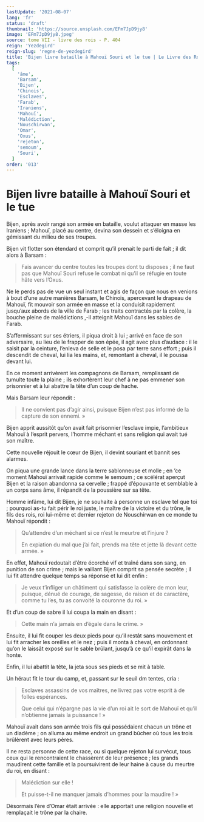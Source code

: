 ```yaml
---
lastUpdate: '2021-08-07'
lang: 'fr'
status: 'draft'
thumbnail: 'https://source.unsplash.com/EFm7JpD9jy8'
image: 'EFm7JpD9jy8.jpeg'
source: tome VII - livre des rois - P. 404
reign: 'Yezdegird'
reign-slug: 'regne-de-yezdegird'
title: 'Bijen livre bataille à Mahouï Souri et le tue | Le Livre des Rois | Shâhnâmeh'
tags:
  [
    'âme',
    'Barsam',
    'Bijen',
    'Chinois',
    'Esclaves',
    'Farab',
    'Iraniens',
    'Mahouï',
    'Malédiction',
    'Nouschirwan',
    'Omar',
    'Oxus',
    'rejeton',
    'semoum',
    'Souri',
  ]
order: '013'
---
```


<!-- LTeX: language=fr -->

# Bijen livre bataille à Mahouï Souri et le tue

Bijen, après avoir rangé son armée en bataille, voulut attaquer en masse les Iraniens ; Mahouï, placé au centre, devina son dessein et s’éloigna en gémissant du milieu de ses troupes.

Bijen vit flotter son étendard et comprit qu’il prenait le parti de fait ; il dit alors à Barsam :

> Fais avancer du centre toutes les troupes dont tu disposes ; il ne faut pas que Mahouï Souri refuse le combat ni qu’il se réfugie en toute hâte vers l’Oxus.

Ne le perds pas de vue un seul instant et agis de façon que nous en venions à bout d’une autre manières Barsam, le Chinois, apercevant le drapeau de Mahouï, fit mouvoir son armée en masse et la conduisit rapidement jusqu’aux abords de la ville de Farab ; les traits contractés par la colère, la bouche pleine de malédictions ,-il atteignit Mahouï dans les sables de Farab.

S’affermissant sur ses étriers, il piqua droit à lui ; arrivé en face de son adversaire, au lieu de le frapper de son épée, il agit avec plus d’audace : il le saisit par la ceinture, l’enleva de selle et le posa par terre sans effort ; puis il descendit de cheval, lui lia les mains, et, remontant à cheval, il le poussa devant lui.

En ce moment arrivèrent les compagnons de Barsam, remplissant de tumulte toute la plaine ; ils exhortèrent leur chef à ne pas emmener son prisonnier et à lui abattre la tête d’un coup de hache.

Mais Barsam leur répondit :

> Il ne convient pas d’agir ainsi, puisque Bijen n’est pas informé de la capture de son ennemi. »

Bijen apprit aussitôt qu’on avait fait prisonnier l’esclave impie, l’ambitieux Mahouï à l’esprit pervers, l’homme méchant et sans religion qui avait tué son maître.

Cette nouvelle réjouit le cœur de Bijen, il devint souriant et bannit ses alarmes.

On piqua une grande lance dans la terre sablonneuse et molle ; en ’ce moment Mahouï arrivait rapide comme le semoum ; ce scélérat aperçut Bijen et la raison abandonna sa cervelle ; frappé d’épouvante et semblable à un corps sans âme, il répandit de la poussière sur sa tête.

Homme infâme, lui dit Bijen, je ne souhaite à personne un esclave tel que toi ; pourquoi as-tu fait périr le roi juste, le maître de la victoire et du trône, le fils des rois, roi lui-même et dernier rejeton de Nouschirwan en ce monde tu Mahouï répondit :

> Qu’attendre d’un méchant si ce n’est le meurtre et l’injure ?
>
> En expiation du mal que j’ai fait, prends ma tête et jette là devant cette armée. »

En effet, Mahouï redoutait d’être écorché vif et traîné dans son sang, en punition de son crime ; mais le vaillant Bijen comprit sa pensée secrète ; il lui fit attendre quelque temps sa réponse et lui dit enfin :

> Je veux t’infliger un châtiment qui satisfasse la colère de mon leur, puisque, dénué de courage, de sagesse, de raison et de caractère, comme tu l’es, tu as convoité la couronne du roi. »

Et d’un coup de sabre il lui coupa la main en disant :

> Cette main n’a jamais en d’égale dans le crime. »

Ensuite, il lui fit couper les deux pieds pour qu’il restât sans mouvement et lui fit arracher les oreilles et le nez ; puis il monta à cheval, en ordonnant qu’on le laissât exposé sur le sable brûlant, jusqu’à ce qu’il expirât dans la honte.

Enfin, il lui abattit la tête, la jeta sous ses pieds et se mit à table.

Un héraut fit le tour du camp, et, passant sur le seuil dm tentes, cria :

> Esclaves assassins de vos maîtres, ne livrez pas votre esprit à de folles espérances.
>
> Que celui qui n’épargne pas la vie d’un roi ait le sort de Mahouï et qu’il n’obtienne jamais la puissance ! »

Mahouï avait dans son armée trois fils qui possédaient chacun un trône et un diadème ; on alluma au même endroit un grand bûcher où tous les trois brûlèrent avec leurs pères.

Il ne resta personne de cette race, ou si quelque rejeton lui survécut, tous ceux qui le rencontraient le chassèrent de leur présence ; les grands maudirent cette famille et la poursuivirent de leur haine à cause du meurtre du roi, en disant :

> Malédiction sur elle !
>
> Et puisse-t-il ne manquer jamais d’hommes pour la maudire ! »

Désormais l’ère d’Omar était arrivée : elle apportait une religion nouvelle et remplaçait le trône par la chaire.
